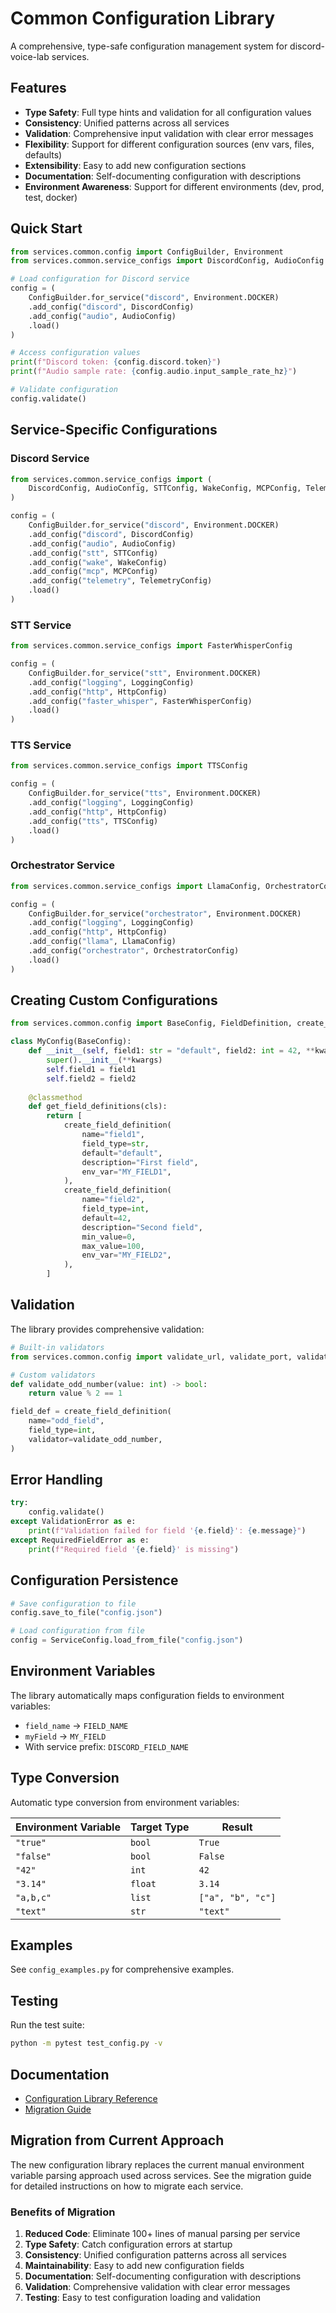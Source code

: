 # Common Configuration Library

A comprehensive, type-safe configuration management system for discord-voice-lab services.

## Features

- **Type Safety**: Full type hints and validation for all configuration values
- **Consistency**: Unified patterns across all services
- **Validation**: Comprehensive input validation with clear error messages
- **Flexibility**: Support for different configuration sources (env vars, files, defaults)
- **Extensibility**: Easy to add new configuration sections
- **Documentation**: Self-documenting configuration with descriptions
- **Environment Awareness**: Support for different environments (dev, prod, test, docker)

## Quick Start

```python
from services.common.config import ConfigBuilder, Environment
from services.common.service_configs import DiscordConfig, AudioConfig

# Load configuration for Discord service
config = (
    ConfigBuilder.for_service("discord", Environment.DOCKER)
    .add_config("discord", DiscordConfig)
    .add_config("audio", AudioConfig)
    .load()
)

# Access configuration values
print(f"Discord token: {config.discord.token}")
print(f"Audio sample rate: {config.audio.input_sample_rate_hz}")

# Validate configuration
config.validate()
```

## Service-Specific Configurations

### Discord Service

```python
from services.common.service_configs import (
    DiscordConfig, AudioConfig, STTConfig, WakeConfig, MCPConfig, TelemetryConfig
)

config = (
    ConfigBuilder.for_service("discord", Environment.DOCKER)
    .add_config("discord", DiscordConfig)
    .add_config("audio", AudioConfig)
    .add_config("stt", STTConfig)
    .add_config("wake", WakeConfig)
    .add_config("mcp", MCPConfig)
    .add_config("telemetry", TelemetryConfig)
    .load()
)
```

### STT Service

```python
from services.common.service_configs import FasterWhisperConfig

config = (
    ConfigBuilder.for_service("stt", Environment.DOCKER)
    .add_config("logging", LoggingConfig)
    .add_config("http", HttpConfig)
    .add_config("faster_whisper", FasterWhisperConfig)
    .load()
)
```

### TTS Service

```python
from services.common.service_configs import TTSConfig

config = (
    ConfigBuilder.for_service("tts", Environment.DOCKER)
    .add_config("logging", LoggingConfig)
    .add_config("http", HttpConfig)
    .add_config("tts", TTSConfig)
    .load()
)
```

### Orchestrator Service

```python
from services.common.service_configs import LlamaConfig, OrchestratorConfig

config = (
    ConfigBuilder.for_service("orchestrator", Environment.DOCKER)
    .add_config("logging", LoggingConfig)
    .add_config("http", HttpConfig)
    .add_config("llama", LlamaConfig)
    .add_config("orchestrator", OrchestratorConfig)
    .load()
)
```

## Creating Custom Configurations

```python
from services.common.config import BaseConfig, FieldDefinition, create_field_definition

class MyConfig(BaseConfig):
    def __init__(self, field1: str = "default", field2: int = 42, **kwargs):
        super().__init__(**kwargs)
        self.field1 = field1
        self.field2 = field2
    
    @classmethod
    def get_field_definitions(cls):
        return [
            create_field_definition(
                name="field1",
                field_type=str,
                default="default",
                description="First field",
                env_var="MY_FIELD1",
            ),
            create_field_definition(
                name="field2",
                field_type=int,
                default=42,
                description="Second field",
                min_value=0,
                max_value=100,
                env_var="MY_FIELD2",
            ),
        ]
```

## Validation

The library provides comprehensive validation:

```python
# Built-in validators
from services.common.config import validate_url, validate_port, validate_positive

# Custom validators
def validate_odd_number(value: int) -> bool:
    return value % 2 == 1

field_def = create_field_definition(
    name="odd_field",
    field_type=int,
    validator=validate_odd_number,
)
```

## Error Handling

```python
try:
    config.validate()
except ValidationError as e:
    print(f"Validation failed for field '{e.field}': {e.message}")
except RequiredFieldError as e:
    print(f"Required field '{e.field}' is missing")
```

## Configuration Persistence

```python
# Save configuration to file
config.save_to_file("config.json")

# Load configuration from file
config = ServiceConfig.load_from_file("config.json")
```

## Environment Variables

The library automatically maps configuration fields to environment variables:

- `field_name` → `FIELD_NAME`
- `myField` → `MY_FIELD`
- With service prefix: `DISCORD_FIELD_NAME`

## Type Conversion

Automatic type conversion from environment variables:

| Environment Variable | Target Type | Result |
|---------------------|-------------|---------|
| `"true"` | `bool` | `True` |
| `"false"` | `bool` | `False` |
| `"42"` | `int` | `42` |
| `"3.14"` | `float` | `3.14` |
| `"a,b,c"` | `list` | `["a", "b", "c"]` |
| `"text"` | `str` | `"text"` |

## Examples

See `config_examples.py` for comprehensive examples.

## Testing

Run the test suite:

```bash
python -m pytest test_config.py -v
```

## Documentation

- [Configuration Library Reference](../docs/reference/configuration-library.md)
- [Migration Guide](../docs/reference/config-migration-guide.md)

## Migration from Current Approach

The new configuration library replaces the current manual environment variable parsing approach used across services. See the migration guide for detailed instructions on how to migrate each service.

### Benefits of Migration

1. **Reduced Code**: Eliminate 100+ lines of manual parsing per service
2. **Type Safety**: Catch configuration errors at startup
3. **Consistency**: Unified configuration patterns across all services
4. **Maintainability**: Easy to add new configuration fields
5. **Documentation**: Self-documenting configuration with descriptions
6. **Validation**: Comprehensive validation with clear error messages
7. **Testing**: Easy to test configuration loading and validation